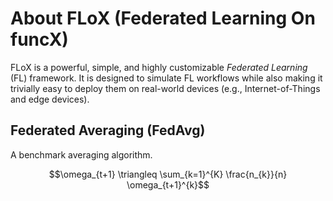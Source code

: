 # About FLoX (Federated Learning On funcX)

FLoX is a powerful, simple, and highly customizable *Federated Learning* (FL) framework. It is designed to simulate FL
workflows while also making it trivially easy to deploy them on real-world devices (e.g., Internet-of-Things and edge
devices).

## Federated Averaging (FedAvg)

A benchmark averaging algorithm.

$$\omega_{t+1} \triangleq \sum_{k=1}^{K} \frac{n_{k}}{n} \omega_{t+1}^{k}$$